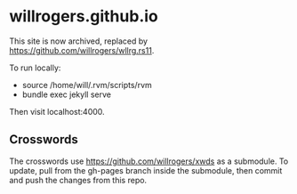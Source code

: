 willrogers.github.io
====================

This site is now archived, replaced by https://github.com/willrogers/wllrg.rs11.

To run locally:

* source /home/will/.rvm/scripts/rvm
* bundle exec jekyll serve

Then visit localhost:4000.

## Crosswords

The crosswords use https://github.com/willrogers/xwds as a submodule.
To update, pull from the gh-pages branch inside the submodule, then
commit and push the changes from this repo.
